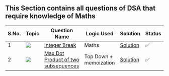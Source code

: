 ## This Section contains all questions of DSA that require knowledge of Maths

S.No. | Topic | Question Name | Logic Used | Solution | Status |
------|---------------|------------|-------|------|------|
1 | ![](https://img.shields.io/badge/DP-f0772b?style=for-the-badge&logo=array&logoColor=black) | [Integer Break](https://leetcode.com/problems/integer-break/description/) | Maths | [Solution](https://github.com/Vishal48-21/DSA_practise/blob/main/Maths/majority-element-ii.cpp) | ✅ |
2 | ![](https://img.shields.io/badge/DP-f0772b?style=for-the-badge&logo=array&logoColor=black) | [Max Dot Product of two subsequences](https://leetcode.com/problems/max-dot-product-of-two-subsequences/description/) | Top Down + memoization | [Solution]() | ✅ |



